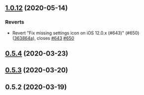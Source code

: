 ## [1.0.12](https://github.com/eyganeshv/covid-safe-paths/compare/v0.5.4...1.0.12) (2020-05-14)


### Reverts

* Revert "Fix missing settings icon on iOS 12.0.x (#643)" (#650) ([363864a](https://github.com/eyganeshv/covid-safe-paths/commit/363864a196c38a727a17b0a892648e7883794757)), closes [#643](https://github.com/eyganeshv/covid-safe-paths/issues/643) [#650](https://github.com/eyganeshv/covid-safe-paths/issues/650)



## [0.5.4](https://github.com/eyganeshv/covid-safe-paths/compare/v0.5.3...v0.5.4) (2020-03-23)



## [0.5.3](https://github.com/eyganeshv/covid-safe-paths/compare/v0.5.2...v0.5.3) (2020-03-20)



## 0.5.2 (2020-03-19)



